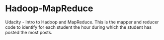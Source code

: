 # Hadoop-MapReduce
Udacity - Intro to Hadoop and MapReduce.
This is the mapper and reducer code to identify for each student the hour during which the student has posted the most posts.

